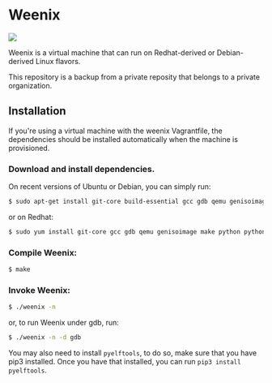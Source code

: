 # Weenix

[![](https://skillicons.dev/icons?i=c,clion,cmake,redhat,debian)](https://skillicons.dev)

Weenix is a virtual machine that can run on Redhat-derived or Debian-derived Linux flavors. 

This repository is a backup from a private reposity that belongs to a private organization.

## Installation

If you're using a virtual machine with the weenix Vagrantfile, the dependencies should be installed automatically when the machine is provisioned.

### Download and install dependencies.

   On recent versions of Ubuntu or Debian, you can simply run:

   ```bash
   $ sudo apt-get install git-core build-essential gcc gdb qemu genisoimage make python python-argparse cscope xterm bash grub xorriso
   ```

   or on Redhat:

   ```bash
   $ sudo yum install git-core gcc gdb qemu genisoimage make python python-argparse cscope xterm bash grub2-tools xorriso
   ```

### Compile Weenix:

   ```bash
   $ make
   ```

### Invoke Weenix:

   ```bash
   $ ./weenix -n
   ```

   or, to run Weenix under gdb, run:

   ```bash
   $ ./weenix -n -d gdb
   ```
   You may also need to install `pyelftools`, to do so, make sure that you have pip3 installed. Once you have that installed, you can run `pip3 install pyelftools`. 
